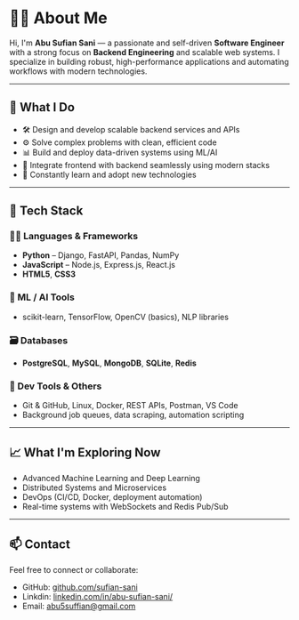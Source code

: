 # 👨‍💻 About Me

Hi, I'm **Abu Sufian Sani** — a passionate and self-driven **Software Engineer** with a strong focus on **Backend Engineering** and scalable web systems. I specialize in building robust, high-performance applications and automating workflows with modern technologies.

---

## 🧠 What I Do

- 🛠️ Design and develop scalable backend services and APIs
- ⚙️ Solve complex problems with clean, efficient code
- 📊 Build and deploy data-driven systems using ML/AI
- 🔄 Integrate frontend with backend seamlessly using modern stacks
- 🚀 Constantly learn and adopt new technologies

---

## 🔧 Tech Stack

### 👨‍💻 Languages & Frameworks
- **Python** – Django, FastAPI, Pandas, NumPy
- **JavaScript** – Node.js, Express.js, React.js
- **HTML5**, **CSS3**

### 🧠 ML / AI Tools
- scikit-learn, TensorFlow, OpenCV (basics), NLP libraries

### 🗃️ Databases
- **PostgreSQL**, **MySQL**, **MongoDB**, **SQLite**, **Redis**

### 🔗 Dev Tools & Others
- Git & GitHub, Linux, Docker, REST APIs, Postman, VS Code
- Background job queues, data scraping, automation scripting

---

## 📈 What I'm Exploring Now

- Advanced Machine Learning and Deep Learning
- Distributed Systems and Microservices
- DevOps (CI/CD, Docker, deployment automation)
- Real-time systems with WebSockets and Redis Pub/Sub

---

## 📫 Contact

Feel free to connect or collaborate:

- GitHub: [github.com/sufian-sani](https://github.com/sufian-sani)
- Linkdin: [linkedin.com/in/abu-sufian-sani/](https://www.linkedin.com/in/abu-sufian-sani/)
- Email: abu5suffian@gmail.com
